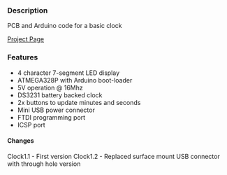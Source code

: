 ### Description

PCB and Arduino code for a basic clock

<div id="link">
	<a href="http://www.deluxecapacitor.com/projects/view/1">Project Page</a>
</div>

### Features

- 4 character 7-segment LED display
- ATMEGA328P with Arduino boot-loader
- 5V operation @ 16Mhz
- DS3231 battery backed clock
- 2x buttons to update minutes and seconds
- Mini USB power connector
- FTDI programming port
- ICSP port

#### Changes

Clock1.1 - First version
Clock1.2 - Replaced surface mount USB connector with through hole version
